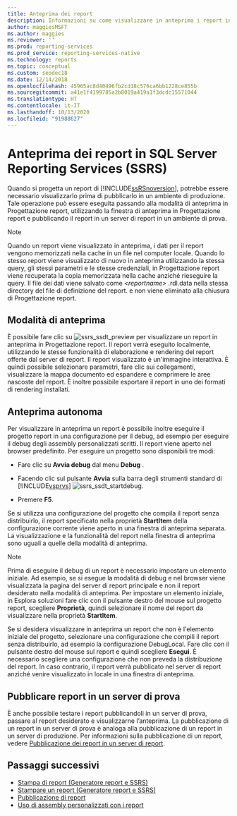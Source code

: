 ```yaml
---
title: Anteprima dei report
description: Informazioni su come visualizzare in anteprima i report in SQL Server Reporting Services prima della pubblicazione in un ambiente di produzione.
author: maggiesMSFT
ms.author: maggies
ms.reviewer: ''
ms.prod: reporting-services
ms.prod_service: reporting-services-native
ms.technology: reports
ms.topic: conceptual
ms.custom: seodec18
ms.date: 12/14/2018
ms.openlocfilehash: 45965ac8d40496fb2cd18c576ca6bb1228ce855b
ms.sourcegitcommit: a41e1f4199785a2b8019a419a1f3dcdc15571044
ms.translationtype: HT
ms.contentlocale: it-IT
ms.lasthandoff: 10/13/2020
ms.locfileid: "91988627"
---
```

# <a name="preview-reports-in-sql-server-reporting-services-ssrs"></a>Anteprima dei report in SQL Server Reporting Services (SSRS)

  Quando si progetta un report di [!INCLUDE[ssRSnoversion](../../includes/ssrsnoversion-md.md)], potrebbe essere necessario visualizzarlo prima di pubblicarlo in un ambiente di produzione. Tale operazione può essere eseguita passando alla modalità di anteprima in Progettazione report, utilizzando la finestra di anteprima in Progettazione report e pubblicando il report in un server di report in un ambiente di prova.  
  
> [!NOTE]  
> Quando un report viene visualizzato in anteprima, i dati per il report vengono memorizzati nella cache in un file nel computer locale. Quando lo stesso report viene visualizzato di nuovo in anteprima utilizzando la stessa query, gli stessi parametri e le stesse credenziali, in Progettazione report viene recuperata la copia memorizzata nella cache anziché rieseguire la query. Il file dei dati viene salvato come *\<reportname>* .rdl.data nella stessa directory del file di definizione del report. e non viene eliminato alla chiusura di Progettazione report.  
  
## <a name="preview-mode"></a>Modalità di anteprima

 È possibile fare clic su ![ssrs_ssdt_preview](../../reporting-services/media/ssrs-ssdt-preview.png "ssrs_ssdt_preview") per visualizzare un report in anteprima in Progettazione report. Il report verrà eseguito localmente, utilizzando le stesse funzionalità di elaborazione e rendering del report offerte dal server di report. Il report visualizzato è un'immagine interattiva. È quindi possibile selezionare parametri, fare clic sui collegamenti, visualizzare la mappa documento ed espandere e comprimere le aree nascoste del report. È inoltre possibile esportare il report in uno dei formati di rendering installati.  
  
## <a name="standalone-preview"></a>Anteprima autonoma

 Per visualizzare in anteprima un report è possibile inoltre eseguire il progetto report in una configurazione per il debug, ad esempio per eseguire il debug degli assembly personalizzati scritti. Il report viene aperto nel browser predefinito. Per eseguire un progetto sono disponibili tre modi:  
  
- Fare clic su **Avvia debug** dal menu **Debug** .  
  
- Facendo clic sul pulsante **Avvia** sulla barra degli strumenti standard di [!INCLUDE[vsprvs](../../includes/vsprvs-md.md)] ![ssrs_ssdt_startdebug](../../reporting-services/reports/media/ssrs-ssdt-startdebug.png "ssrs_ssdt_startdebug").  
  
- Premere **F5**.  
  
 Se si utilizza una configurazione del progetto che compila il report senza distribuirlo, il report specificato nella proprietà **StartItem** della configurazione corrente viene aperto in una finestra di anteprima separata. La visualizzazione e la funzionalità del report nella finestra di anteprima sono uguali a quelle della modalità di anteprima.  
  
> [!NOTE]  
> Prima di eseguire il debug di un report è necessario impostare un elemento iniziale. Ad esempio, se si esegue la modalità di debug e nel browser viene visualizzata la pagina del server di report principale e non il report desiderato nella modalità di anteprima. Per impostare un elemento iniziale, in Esplora soluzioni fare clic con il pulsante destro del mouse sul progetto report, scegliere **Proprietà**, quindi selezionare il nome del report da visualizzare nella proprietà **StartItem**.  
  
 Se si desidera visualizzare in anteprima un report che non è l'elemento iniziale del progetto, selezionare una configurazione che compili il report senza distribuirlo, ad esempio la configurazione DebugLocal. Fare clic con il pulsante destro del mouse sul report e quindi scegliere **Esegui**. È necessario scegliere una configurazione che non preveda la distribuzione del report. In caso contrario, il report verrà pubblicato nel server di report anziché venire visualizzato in locale in una finestra di anteprima.  
  
## <a name="publish-to-a-test-server"></a>Pubblicare report in un server di prova

 È anche possibile testare i report pubblicandoli in un server di prova, passare al report desiderato e visualizzarne l’anteprima. La pubblicazione di un report in un server di prova è analoga alla pubblicazione di un report in un server di produzione. Per informazioni sulla pubblicazione di un report, vedere [Pubblicazione dei report in un server di report](../../reporting-services/reports/publishing-reports-to-a-report-server.md).  
  
## <a name="next-steps"></a>Passaggi successivi

 - [Stampa di report &#40;Generatore report e SSRS&#41;](../../reporting-services/report-builder/print-reports-report-builder-and-ssrs.md)
 - [Stampare un report &#40;Generatore report e SSRS&#41;](../../reporting-services/report-builder/print-a-report-report-builder-and-ssrs.md)
 - [Pubblicazione di report](/previous-versions/sql/sql-server-2016/ms159615(v=sql.130))
 - [Uso di assembly personalizzati con i report](../../reporting-services/custom-assemblies/using-custom-assemblies-with-reports.md)